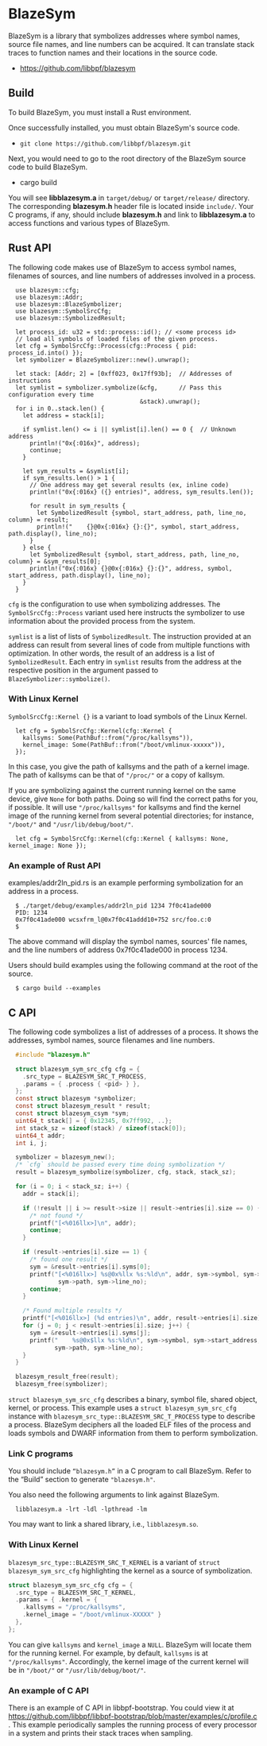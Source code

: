 # BlazeSym

BlazeSym is a library that symbolizes addresses where symbol names,
source file names, and line numbers can be acquired.  It can translate stack
traces to function names and their locations in the
source code.

 - <https://github.com/libbpf/blazesym>

## Build

To build BlazeSym, you must install a Rust environment.

Once successfully installed, you must obtain BlazeSym's source code.

 - `git clone https://github.com/libbpf/blazesym.git`

Next, you would need to go to the root directory of the BlazeSym source code
to build BlazeSym.

 - cargo build

You will see **libblazesym.a** in `target/debug/` or `target/release/`
directory. The corresponding **blazesym.h** header file is located
inside `include/`. Your C programs, if any, should include
**blazesym.h** and link to **libblazesym.a** to access functions and
various types of BlazeSym.

## Rust API

The following code makes use of BlazeSym to access symbol names, filenames of
sources, and line numbers of addresses involved in a process.

```rust,no_run
  use blazesym::cfg;
  use blazesym::Addr;
  use blazesym::BlazeSymbolizer;
  use blazesym::SymbolSrcCfg;
  use blazesym::SymbolizedResult;

  let process_id: u32 = std::process::id(); // <some process id>
  // load all symbols of loaded files of the given process.
  let cfg = SymbolSrcCfg::Process(cfg::Process { pid: process_id.into() });
  let symbolizer = BlazeSymbolizer::new().unwrap();

  let stack: [Addr; 2] = [0xff023, 0x17ff93b];  // Addresses of instructions
  let symlist = symbolizer.symbolize(&cfg,      // Pass this configuration every time
                                     &stack).unwrap();
  for i in 0..stack.len() {
    let address = stack[i];

    if symlist.len() <= i || symlist[i].len() == 0 {  // Unknown address
      println!("0x{:016x}", address);
      continue;
    }

    let sym_results = &symlist[i];
    if sym_results.len() > 1 {
      // One address may get several results (ex, inline code)
      println!("0x{:016x} ({} entries)", address, sym_results.len());

      for result in sym_results {
        let SymbolizedResult {symbol, start_address, path, line_no, column} = result;
        println!("    {}@0x{:016x} {}:{}", symbol, start_address, path.display(), line_no);
      }
    } else {
      let SymbolizedResult {symbol, start_address, path, line_no, column} = &sym_results[0];
      println!("0x{:016x} {}@0x{:016x} {}:{}", address, symbol, start_address, path.display(), line_no);
    }
  }
```

`cfg` is the configuration to use when symbolizing addresses. The
`SymbolSrcCfg::Process` variant used here instructs the symbolizer to use
information about the provided process from the system.

`symlist` is a list of lists of `SymbolizedResult`.  The instruction provided
at an address can result from several lines of code from multiple
functions with optimization.  In other words, the result
of an address is a list of `SymbolizedResult`.  Each entry in
`symlist` results from the address at the respective position in the
argument passed to `BlazeSymbolizer::symbolize()`.

### With Linux Kernel

`SymbolSrcCfg::Kernel {}` is a variant to load symbols of the Linux Kernel.

```rust,ignore,compile_fail
  let cfg = SymbolSrcCfg::Kernel(cfg::Kernel {
    kallsyms: Some(PathBuf::from("/proc/kallsyms")),
    kernel_image: Some(PathBuf::from("/boot/vmlinux-xxxxx")),
  });
```

In this case, you give the path of kallsyms and the path of a kernel image.
The path of kallsyms can be that of `"/proc/"` or a copy of kallsym.

If you are symbolizing against the current running kernel on the same
device, give `None` for both paths.  Doing so will find the correct
paths for you, if possible. It will use `"/proc/kallsyms"` for
kallsyms and find the kernel image of the running kernel from several
potential directories; for instance, `"/boot/"` and `"/usr/lib/debug/boot/"`.

```rust,ignore,compile_fail
  let cfg = SymbolSrcCfg::Kernel(cfg::Kernel { kallsyms: None, kernel_image: None });
```

### An example of Rust API

examples/addr2ln_pid.rs is an example performing symbolization for an
address in a process.

```text
  $ ./target/debug/examples/addr2ln_pid 1234 7f0c41ade000
  PID: 1234
  0x7f0c41ade000 wcsxfrm_l@0x7f0c41addd10+752 src/foo.c:0
  $
```

The above command will display the symbol names, sources' file names,
and the line numbers of address 0x7f0c41ade000 in process 1234.

Users should build examples using the following command at the root of the
source.

```text
  $ cargo build --examples
```

## C API

The following code symbolizes a list of addresses of a process.  It
shows the addresses, symbol names, source filenames and line numbers.

```c
  #include "blazesym.h"

  struct blazesym_sym_src_cfg cfg = {
    .src_type = BLAZESYM_SRC_T_PROCESS,
    .params = { .process { <pid> } },
  };
  const struct blazesym *symbolizer;
  const struct blazesym_result * result;
  const struct blazesym_csym *sym;
  uint64_t stack[] = { 0x12345, 0x7ff992, ..};
  int stack_sz = sizeof(stack) / sizeof(stack[0]);
  uint64_t addr;
  int i, j;

  symbolizer = blazesym_new();
  /* `cfg` should be passed every time doing symbolization */
  result = blazesym_symbolize(symbolizer, cfg, stack, stack_sz);

  for (i = 0; i < stack_sz; i++) {
    addr = stack[i];

    if (!result || i >= result->size || result->entries[i].size == 0) {
      /* not found */
      printf("[<%016llx>]\n", addr);
      continue;
    }

    if (result->entries[i].size == 1) {
      /* found one result */
      sym = &result->entries[i].syms[0];
      printf("[<%016llx>] %s@0x%llx %s:%ld\n", addr, sym->symbol, sym->start_address,
              sym->path, sym->line_no);
      continue;
    }

    /* Found multiple results */
    printf("[<%016llx>] (%d entries)\n", addr, result->entries[i].size);
    for (j = 0; j < result->entries[i].size; j++) {
      sym = &result->entries[i].syms[j];
      printf("    %s@0x$llx %s:%ld\n", sym->symbol, sym->start_address,
             sym->path, sym->line_no);
    }
  }

  blazesym_result_free(result);
  blazesym_free(symbolizer);
```

`struct blazesym_sym_src_cfg` describes a binary, symbol file, shared
object, kernel, or process. This example uses a `struct blazesym_sym_src_cfg`
instance with `blazesym_src_type::BLAZESYM_SRC_T_PROCESS` type to describe a
process. BlazeSym deciphers all the loaded
ELF files of the process and loads symbols and DWARF information from
them to perform symbolization.

### Link C programs

You should include `“blazesym.h”` in a C program to call
BlazeSym.  Refer to the “Build” section to generate `"blazesym.h"`.

You also need the following arguments to link against BlazeSym.

```text
  libblazesym.a -lrt -ldl -lpthread -lm
```

You may want to link a shared library, i.e., `libblazesym.so`.

### With Linux Kernel

`blazesym_src_type::BLAZESYM_SRC_T_KERNEL` is a variant of `struct
blazesym_sym_src_cfg` highlighting the kernel as a source of symbolization.

```c
struct blazesym_sym_src_cfg cfg = {
  .src_type = BLAZESYM_SRC_T_KERNEL,
  .params = { .kernel = {
    .kallsyms = "/proc/kallsyms",
    .kernel_image = "/boot/vmlinux-XXXXX" }
  },
};
```

You can give `kallsyms` and `kernel_image` a `NULL`.  BlazeSym will
locate them for the running kernel.  For example, by default, `kallsyms`
is at `"/proc/kallsyms"`. Accordingly, the kernel image of the current
kernel will be in `"/boot/"` or `"/usr/lib/debug/boot/"`.

### An example of C API

There is an example of C API in libbpf-bootstrap.  You could view it at
<https://github.com/libbpf/libbpf-bootstrap/blob/master/examples/c/profile.c>
.  This example periodically samples the running process of every processor
in a system and prints their stack traces when sampling.
